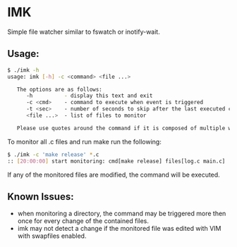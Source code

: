 IMK
============
Simple file watcher similar to fswatch or inotify-wait.


Usage:
------
```bash
$ ./imk -h
usage: imk [-h] -c <command> <file ...>

   The options are as follows:
      -h          - display this text and exit
      -c <cmd>    - command to execute when event is triggered
      -t <sec>    - number of seconds to skip after the last executed command (default 0)
      <file ...>  - list of files to monitor

   Please use quotes around the command if it is composed of multiple words
```

To monitor all .c files and run make run the following:

```bash
$ ./imk -c 'make release' *.c
:: [20:00:00] start monitoring: cmd[make release] files[log.c main.c]
```

If any of the monitored files are modified, the command will be executed.

Known Issues:
-------------
 - when monitoring a directory, the command may be triggered more then once for every change of the contained files.
 - imk may not detect a change if the monitored file was edited with VIM with swapfiles enabled.
